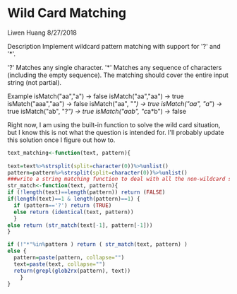 Wild Card Matching
================
Liwen Huang
8/27/2018

Description Implement wildcard pattern matching with support for '?' and '\*'.

'?' Matches any single character. '\*' Matches any sequence of characters (including the empty sequence). The matching should cover the entire input string (not partial).

Example isMatch("aa","a") → false isMatch("aa","aa") → true isMatch("aaa","aa") → false isMatch("aa", "*") → true isMatch("aa", "a*") → true isMatch("ab", "?*") → true isMatch("aab", "c*a\*b") → false

Right now, I am using the built-in function to solve the wild card situation, but I know this is not what the question is intended for. I'll probably update this solution once I figure out how to.

``` r
text_matching<-function(text, pattern){
  
text=text%>%strsplit(split=character(0))%>%unlist()
pattern=pattern%>%strsplit(split=character(0))%>%unlist()
###write a string matching function to deal with all the non-wildcard situation.
str_match<-function(text, pattern){
if (!length(text)==length(pattern)) return (FALSE)
if(length(text)==1 & length(pattern)==1) {
  if (pattern=='?') return (TRUE)
  else return (identical(text, pattern))
  }
else return (str_match(text[-1], pattern[-1]))
}

if (!"*"%in%pattern ) return ( str_match(text, pattern) )
else {
  pattern=paste(pattern, collapse="")
  text=paste(text, collapse="")
  return(grepl(glob2rx(pattern), text))
    }
}
```
